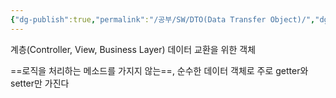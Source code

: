 ```yaml
---
{"dg-publish":true,"permalink":"/공부/SW/DTO(Data Transfer Object)/","dgPassFrontmatter":true}
---
```


계층(Controller, View, Business Layer) 데이터 교환을 위한 객체

==로직을 처리하는 메소드를 가지지 않는==, 순수한 데이터 객체로
주로 getter와 setter만 가진다